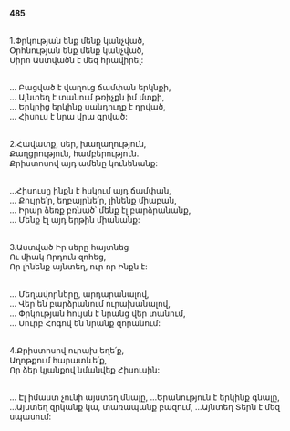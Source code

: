 **485**

\
1.Փրկության ենք մենք կանչված,\
 Օրհնության ենք մենք կանչված,\
 Սիրո Աստվածն է մեզ հրավիրել:

\
... Բացված է վաղուց ճամփան երկնքի,\
... Այնտեղ է տանում թռիչքն իմ մտքի,\
... Երկրից երկինք սանդուղք է դրված,\
... Հիսուս է նրա վրա գրված:

\
2.Հավատք, սեր, խաղաղություն,\
Քաղցրություն, համբերություն.\
Քրիստոսով այդ ամենը կունենանք:

\
 ...Հիսուսը ինքն է հսկում այդ ճամփան,\
... Քույրե՛ր, եղբայրնե՛ր, լինենք միաբան,\
... Իրար ձեռք բռնած՝ մենք էլ բարձրանանք,\
... Մենք էլ այդ երթին միանանք:

\
3.Աստված Իր սերը հայտնեց\
Ու միակ Որդուն զոհեց,\
Որ լինենք այնտեղ, ուր որ Ինքն է:

\
... Մեղավորները, արդարանալով,\
... Վեր են բարձրանում ուրախանալով,\
... Փրկության հույսն է նրանց վեր տանում,\
... Սուրբ Հոգով են նրանք զորանում:

\
4.Քրիստոսով ուրախ եղե՛ք,\
Աղոթքում հարատևե՛ք,\
Որ ձեր կյանքով նմանվեք Հիսուսին:

\
... Էլ իմաստ չունի այստեղ մնալը,
...Երանություն է երկինք գնալը,
...Այստեղ զրկանք կա, տառապանք բազում,
...Այնտեղ Տերն է մեզ սպասում:
